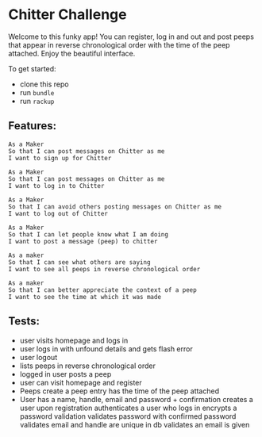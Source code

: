 Chitter Challenge
=================
Welcome to this funky app! You can register, log in and out and post peeps that appear in reverse chronological order with the time of the peep attached. Enjoy the beautiful interface.

To get started:
- clone this repo
- run `bundle`
- run `rackup`

Features:
-------
```
As a Maker
So that I can post messages on Chitter as me
I want to sign up for Chitter

As a Maker
So that I can post messages on Chitter as me
I want to log in to Chitter

As a Maker
So that I can avoid others posting messages on Chitter as me
I want to log out of Chitter

As a Maker
So that I can let people know what I am doing  
I want to post a message (peep) to chitter

As a maker
So that I can see what others are saying  
I want to see all peeps in reverse chronological order

As a maker
So that I can better appreciate the context of a peep
I want to see the time at which it was made
```
Tests:
-------

* user visits homepage and logs in
* user logs in with unfound details and gets flash error
* user logout
* lists peeps in reverse chronological order
* logged in user posts a peep
* user can visit homepage and register
* Peeps
  create a peep entry
  has the time of the peep attached
* User
  has a name, handle, email and password + confirmation
  creates a user upon registration
  authenticates a user who logs in
  encrypts a password
  validation
    validates password with confirmed password
    validates email and handle are unique in db
    validates an email is given
